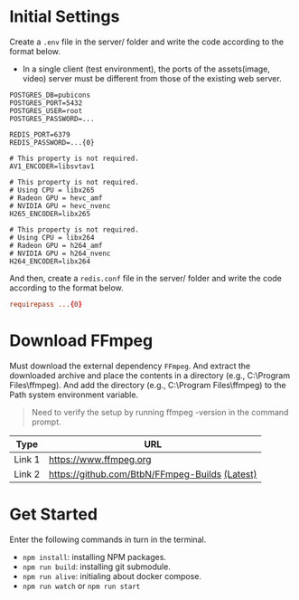 # Initial Settings
Create a `.env` file in the server/ folder and write the code according to the format below.

- In a single client (test environment), the ports of the assets(image, video) server must be different from those of the existing web server.

```env
POSTGRES_DB=pubicons
POSTGRES_PORT=5432
POSTGRES_USER=root
POSTGRES_PASSWORD=...

REDIS_PORT=6379
REDIS_PASSWORD=...{0}

# This property is not required.
AV1_ENCODER=libsvtav1

# This property is not required.
# Using CPU = libx265
# Radeon GPU = hevc_amf
# NVIDIA GPU = hevc_nvenc
H265_ENCODER=libx265

# This property is not required.
# Using CPU = libx264
# Radeon GPU = h264_amf
# NVIDIA GPU = h264_nvenc
H264_ENCODER=libx264
```

And then, create a `redis.conf` file in the server/ folder and write the code according to the format below.

```conf
requirepass ...{0}
```

# Download FFmpeg
Must download the external dependency `FFmpeg`. And extract the downloaded archive and place the contents in a directory (e.g., C:\Program Files\ffmpeg). And add the directory (e.g., C:\Program Files\ffmpeg) to the Path system environment variable.

> Need to verify the setup by running ffmpeg -version in the command prompt.

| Type | URL |
| ---- | ------ |
| Link 1 | https://www.ffmpeg.org |
| Link 2 | https://github.com/BtbN/FFmpeg-Builds [(Latest)](https://github.com/BtbN/FFmpeg-Builds/releases/tag/latest) |

# Get Started
Enter the following commands in turn in the terminal.

- `npm install`: installing NPM packages.
- `npm run build`: installing git submodule.
- `npm run alive`: initialing about docker compose.
- `npm run watch` or `npm run start`
